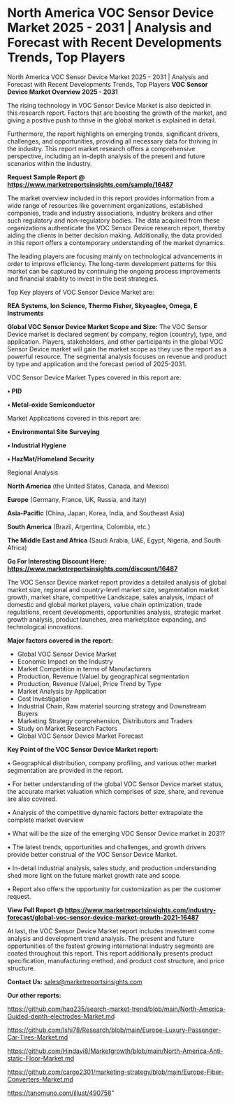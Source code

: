 # North America VOC Sensor Device Market 2025 - 2031 | Analysis and Forecast with Recent Developments Trends, Top Players
 North America VOC Sensor Device Market 2025 - 2031 | Analysis and Forecast with Recent Developments Trends, Top Players
<Strong> VOC Sensor Device Market Overview 2025 - 2031</strong>

The rising technology in VOC Sensor Device Market is also depicted in this research report. Factors that are boosting the growth of the market, and giving a positive push to thrive in the global market is explained in detail.

Furthermore, the report highlights on emerging trends, significant drivers, challenges, and opportunities, providing all necessary data for thriving in the industry. This report market research offers a comprehensive perspective, including an in-depth analysis of the present and future scenarios within the industry.

<strong>Request Sample Report @ <a href=https://www.marketreportsinsights.com/sample/16487>https://www.marketreportsinsights.com/sample/16487</a></strong>

The market overview included in this report provides information from a wide range of resources like government organizations, established companies, trade and industry associations, industry brokers and other such regulatory and non-regulatory bodies. The data acquired from these organizations authenticate the VOC Sensor Device research report, thereby aiding the clients in better decision making. Additionally, the data provided in this report offers a contemporary understanding of the market dynamics.

The leading players are focusing mainly on technological advancements in order to improve efficiency. The long-term development patterns for this market can be captured by continuing the ongoing process improvements and financial stability to invest in the best strategies.

Top Key players of VOC Sensor Device Market are:

<strong>REA Systems, Ion Science, Thermo Fisher, Skyeaglee, Omega, E Instruments</strong>

<strong><b>Global VOC Sensor Device Market Scope and Size:</b></strong>
The VOC Sensor Device market is declared segment by company, region (country), type, and application. Players, stakeholders, and other participants in the global VOC Sensor Device market will gain the market scope as they use the report as a powerful resource. The segmental analysis focuses on revenue and product by type and application and the forecast period of 2025-2031.

VOC Sensor Device Market Types covered in this report are:

<strong>• PID

• Metal-oxide Semiconductor</strong>

Market Applications covered in this report are:

<strong>• Environmental Site Surveying

• Industrial Hygiene

• HazMat/Homeland Security</strong> 

Regional Analysis

<strong>North America</strong> (the United States, Canada, and Mexico)

<strong>Europe</strong> (Germany, France, UK, Russia, and Italy)

<strong>Asia-Pacific</strong> (China, Japan, Korea, India, and Southeast Asia)

<strong>South America</strong> (Brazil, Argentina, Colombia, etc.)

<strong>The Middle East and Africa</strong> (Saudi Arabia, UAE, Egypt, Nigeria, and South Africa)

<strong>Go For Interesting Discount Here: <a href=https://www.marketreportsinsights.com/discount/16487>https://www.marketreportsinsights.com/discount/16487</a></strong>

The VOC Sensor Device market report provides a detailed analysis of global market size, regional and country-level market size, segmentation market growth, market share, competitive Landscape, sales analysis, impact of domestic and global market players, value chain optimization, trade regulations, recent developments, opportunities analysis, strategic market growth analysis, product launches, area marketplace expanding, and technological innovations.

<strong><b>Major factors covered in the report:</b></strong>
<ul>
  <li>Global VOC Sensor Device Market </li>
  <li>Economic Impact on the Industry</li>
  <li>Market Competition in terms of Manufacturers</li>
  <li>Production, Revenue (Value) by geographical segmentation</li>
  <li>Production, Revenue (Value), Price Trend by Type</li>
  <li>Market Analysis by Application</li>
  <li>Cost Investigation</li>
  <li>Industrial Chain, Raw material sourcing strategy and Downstream Buyers</li>
  <li>Marketing Strategy comprehension, Distributors and Traders</li>
  <li>Study on Market Research Factors</li>
  <li>Global VOC Sensor Device Market Forecast</li>
</ul>

<strong><b>Key Point of the VOC Sensor Device Market report:</b></strong>

• Geographical distribution, company profiling, and various other market segmentation are provided in the report.

• For better understanding of the global VOC Sensor Device market status, the accurate market valuation which comprises of size, share, and revenue are also covered.

• Analysis of the competitive dynamic factors better extrapolate the complete market overview

• What will be the size of the emerging VOC Sensor Device market in 2031?

• The latest trends, opportunities and challenges, and growth drivers provide better construal of the VOC Sensor Device Market.

• In-detail industrial analysis, sales study, and production understanding shed more light on the future market growth rate and scope.

• Report also offers the opportunity for customization as per the customer request.

<strong><b>View Full Report @ <a href=https://www.marketreportsinsights.com/industry-forecast/global-voc-sensor-device-market-growth-2021-16487>https://www.marketreportsinsights.com/industry-forecast/global-voc-sensor-device-market-growth-2021-16487</a></b></strong>


At last, the VOC Sensor Device Market report includes investment come analysis and development trend analysis. The present and future opportunities of the fastest growing international industry segments are coated throughout this report. This report additionally presents product specification, manufacturing method, and product cost structure, and price structure.

<strong>Contact Us:</strong>
sales@marketreportsinsights.com

<strong>Our other reports:</strong>

<a href=https://github.com/haq235/search-market-trend/blob/main/North-America-Guided-depth-electrodes-Market.md>https://github.com/haq235/search-market-trend/blob/main/North-America-Guided-depth-electrodes-Market.md</a>

<a href=https://github.com/Ishi78/Research/blob/main/Europe-Luxury-Passenger-Car-Tires-Market.md>https://github.com/Ishi78/Research/blob/main/Europe-Luxury-Passenger-Car-Tires-Market.md</a>

<a href=https://github.com/Hindavi8/Marketgrowth/blob/main/North-America-Anti-static-Floor-Market.md>https://github.com/Hindavi8/Marketgrowth/blob/main/North-America-Anti-static-Floor-Market.md</a>

<a href=https://github.com/cargo2301/marketing-strategy/blob/main/Europe-Fiber-Converters-Market.md>https://github.com/cargo2301/marketing-strategy/blob/main/Europe-Fiber-Converters-Market.md</a>

<a href=https://tanomuno.com/illust/490758>https://tanomuno.com/illust/490758</a>"
